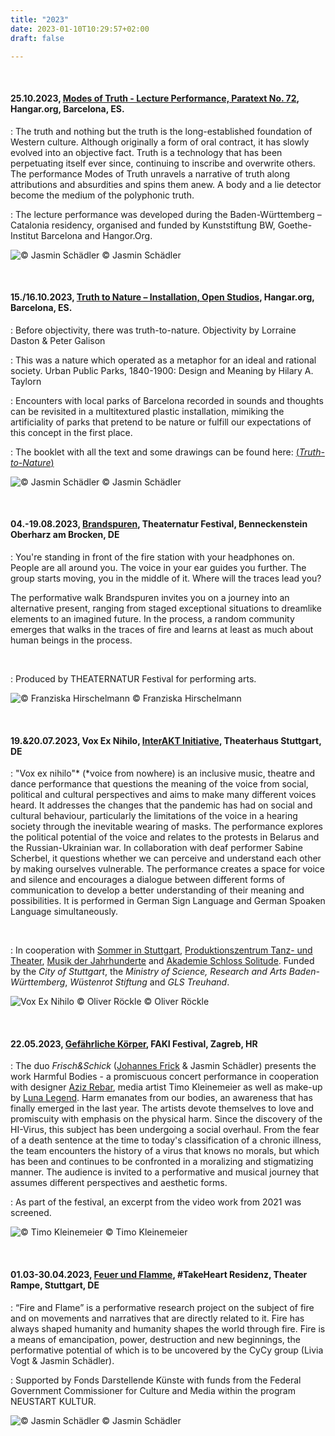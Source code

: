 ```yaml
---
title: "2023"
date: 2023-01-10T10:29:57+02:00
draft: false

---
```


&nbsp;

#### **25.10.2023, [Modes of Truth - Lecture Performance, Paratext No. 72](https://hangar.org/en/paratext/paratext-72/), Hangar.org, Barcelona, ES.**

:   The truth and nothing but the truth is the long-established foundation of Western culture. Although originally a form of oral contract, it has slowly evolved into an objective fact. Truth is a technology that has been perpetuating itself ever since, continuing to inscribe and overwrite others. The performance Modes of Truth unravels a narrative of truth along attributions and absurdities and spins them anew. A body and a lie detector become the medium of the polyphonic truth. 

:   The lecture performance was developed during the Baden-Württemberg – Catalonia residency, organised and funded by Kunststiftung BW, Goethe-Institut Barcelona and Hangor.Org.

![© Jasmin Schädler](/upcoming/mtruth2023.png)
© Jasmin Schädler

&nbsp;

#### **15./16.10.2023, [Truth to Nature – Installation, Open Studios](https://hangar.org/en/paratext/paratext-72/), Hangar.org, Barcelona, ES.**

:   Before objectivity, there was truth-to-nature.
Objectivity by Lorraine Daston & Peter Galison

:   This was a nature which operated as a metaphor for an ideal and rational society.
Urban Public Parks, 1840-1900: Design and Meaning by Hilary A. Taylorn

:   Encounters with local parks of Barcelona recorded in sounds and thoughts can be revisited in a multitextured plastic installation, mimiking the artificiality of parks that pretend to be nature or fulfill our expectations of this concept in the first place.

:   The booklet with all the text and some drawings can be found here:
[(*Truth-to-Nature*)](/truthtonature)

![© Jasmin Schädler](/upcoming/truthtonature.png)
© Jasmin Schädler

&nbsp;

#### **04.-19.08.2023, [Brandspuren](https://theaternatur.de/event/brandspuren-2/), Theaternatur Festival, Benneckenstein Oberharz am Brocken, DE**
:   You're standing in front of the fire station with your headphones on. People are all around you. The voice in your ear guides you further. The group starts moving, you in the middle of it. Where will the traces lead you?

The performative walk Brandspuren invites you on a journey into an alternative present, ranging from staged exceptional situations to dreamlike elements to an imagined future. In the process, a random community emerges that walks in the traces of fire and learns at least as much about human beings in the process.

&nbsp;

:   Produced by THEATERNATUR Festival for performing arts.

![© Franziska Hirschelmann](/upcoming/brandspuren.jpg)
© Franziska Hirschelmann

&nbsp;

#### **19.&20.07.2023, Vox Ex Nihilo, [InterAKT Initiative](https://interakt-initiative.com/), Theaterhaus Stuttgart, DE**
:   "Vox ex nihilo"\* (\*voice from nowhere) is an inclusive music, theatre and dance performance that questions the meaning of the voice from social, political and cultural perspectives and aims to make many different voices heard. It addresses the changes that the pandemic has had on social and cultural behaviour, particularly the limitations of the voice in a hearing society through the inevitable wearing of masks. The performance explores the political potential of the voice and relates to the protests in Belarus and the Russian-Ukrainian war. In collaboration with deaf performer Sabine Scherbel, it questions whether we can perceive and understand each other by making ourselves vulnerable. The performance creates a space for voice and silence and encourages a dialogue between different forms of communication to develop a better understanding of their meaning and possibilities. It is performed in German Sign Language and German Spoaken Language simultaneously.

&nbsp;

:   In cooperation with [Sommer in Stuttgart](https://www.sommer-in-stuttgart.de/), [Produktionszentrum Tanz- und Theater](http://produktionszentrum.de/), [Musik der Jahrhunderte](https://www.mdjstuttgart.de/) and [Akademie Schloss Solitude](https://www.akademie-solitude.de/de/).
Funded by the *City of Stuttgart*, the *Ministry of Science, Research and Arts Baden-Württemberg*, *Wüstenrot Stiftung* and *GLS Treuhand*.

![Vox Ex Nihilo © Oliver Röckle](/upcoming/VEN2.png)
© Oliver Röckle

&nbsp;

#### **22.05.2023, [Gefährliche Körper](https://www.instagram.com/p/Csbe0Tkquks/), FAKI Festival, Zagreb, HR**
:   The duo *Frisch&Schick* ([Johannes Frick](https://www.instagram.com/jon_darc/) & Jasmin Schädler) presents the work Harmful Bodies - a promiscuous concert performance in cooperation with designer [Aziz Rebar](https://www.instagram.com/aziz_rebar/), media artist Timo Kleinemeier as well as make-up by [Luna Legend](https://www.instagram.com/luna.legend/). 
Harm emanates from our bodies, an awareness that has finally emerged in the last year. The artists devote themselves to love and promiscuity with emphasis on the physical harm. Since the discovery of the HI-Virus, this subject has been undergoing a social overhaul. From the fear of a death sentence at the time to today's classification of a chronic illness, the team encounters the history of a virus that knows no morals, but which has been and continues to be confronted in a moralizing and stigmatizing manner.
The audience is invited to a performative and musical journey that assumes different perspectives and aesthetic forms.

:   As part of the festival, an excerpt from the video work from 2021 was screened.

![© Timo Kleinemeier](/upcoming/positive.jpg)
© Timo Kleinemeier

&nbsp;

#### **01.03-30.04.2023, [Feuer und Flamme](https://www.fonds-daku.de/foerderung/foerder-ergebnisse/residenzen-nft-januar-2023/), #TakeHeart Residenz, Theater Rampe, Stuttgart, DE**

:   “Fire and Flame” is a performative research project on the subject of fire and on movements and narratives that are directly related to it. Fire has always shaped humanity and humanity shapes the world through fire. Fire is a means of emancipation, power, destruction and new beginnings, the performative potential of which is to be uncovered by the CyCy group (Livia Vogt & Jasmin Schädler).

:   Supported by Fonds Darstellende Künste with funds from the Federal Government Commissioner for Culture and Media within the program NEUSTART KULTUR.

![© Jasmin Schädler](/upcoming/feuerflamme.jpg)
© Jasmin Schädler

&nbsp;
